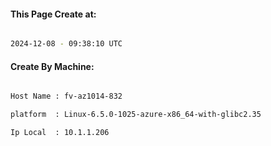 
   
#### This Page Create at:

```bash

2024-12-08 - 09:38:10 UTC

```

#### Create By Machine:

```bash

Host Name : fv-az1014-832

platform  : Linux-6.5.0-1025-azure-x86_64-with-glibc2.35

Ip Local  : 10.1.1.206

```

